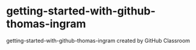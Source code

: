 # getting-started-with-github-thomas-ingram
getting-started-with-github-thomas-ingram created by GitHub Classroom
